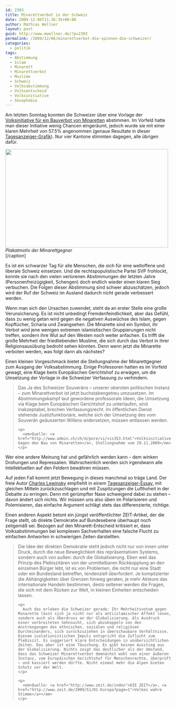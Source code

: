 ```yaml
---
id: 2303
title: Minarettverbot in der Schweiz
date: 2009-12-06T11:36:35+00:00
author: Mathias Wellner
layout: post
guid: http://www.mwellner.de/?p=2303
permalink: /2009/12/06/minarettverbot-die-spinnen-die-schweizer/
categories:
  - politik
tags:
  - Abstimmung
  - Islam
  - Minarett
  - Minarettverbot
  - Muslime
  - Schweiz
  - Volksabstimmung
  - Volksentscheid
  - Volksinitiative
  - Xenophobie
---
```

Am letzten Sonntag konnten die Schweizer über eine Vorlage der [Volksinitiative für ein Bauverbot von Minaretten](http://www.admin.ch/ch/d/pore/vi/vis353.html) abstimmen. Im Vorfeld hatte man dieser Initiative wenig Chancen eingeräumt, jedoch wurde sie mit einer klaren Mehrheit von 57.5% angenommen (genaue Resultate in dieser [Tagesanzeiger-Grafik](http://www.tagesanzeiger.ch/schweiz/standard/57-Prozent-sagten-Ja-zum-MinarettVerbot/story/31785289)). Nur vier Kantone stimmten dagegen, alle übrigen dafür. 

<div class="wp-caption aligncenter" style="width:520px">
  <img src="http://www.mwellner.de/images/weblog/2009-12-06.jpg" width="510" height="308" /><br /> <em>Plakatmotiv der Minarettgegner</em><br /> [/caption]</p> 
  
  <p>
    Es ist ein schwarzer Tag für alle Menschen, die sich für eine weltoffene und liberale Schweiz einsetzen. Und die rechtspopulistische Partei SVP frohlockt, konnte sie nach den vielen verlorenen Abstimmungen der letzten Jahre (Personenfreizügigkeit, Schengen) doch endlich wieder einen klaren Sieg verbuchen. Die Folgen dieser Abstimmung sind schwer abzuschätzen, jedoch wird der Ruf der Schweiz im Ausland dadurch nicht gerade verbessert werden.
  </p>
  
  <p>
    Wenn man sich den Ursachen zuwendet, steht da an erster Stelle eine große Verunsicherung. Es ist nicht unbedingt Fremdenfeindlichkeit, aber das Gefühl, dass zu wenig getan wird gegen die negativen Auswüchse des Islam, gegen Kopftücher, Scharia und Zwangsehen. Die Minarette sind ein Symbol, ihr Verbot wird jene wenigen extremen islamistischen Gruppierungen nicht treffen, sondern ihre Wut auf den Westen noch weiter anfachen. Es trifft die große Mehrheit der friedliebenden Muslime, die sich durch das Verbot in ihrer Religionsausübung bedroht sehen könnten. Denn wenn jetzt die Minarette verboten werden, was folgt dann als nächstes?
  </p>
  
  <p>
    Einen kleinen Vorgeschmack bietet die Stellungnahme der Minarettgegner zum Ausgang der Volksabstimmung. Einige Professoren hatten es im Vorfeld gewagt, eine Klage beim Europäischen Gerichtshof zu erwägen, um die Umsetzung der Vorlage in die Schweizer Verfassung zu verhindern.
  </p>
  
  <blockquote>
    <p>
      Das Ja des Schweizer Souveräns – unserer obersten politischen Instanz – zum Minarettverbot ist jetzt buchstabengetreu umzusetzen. Im Abstimmungskampf laut gewordene professorale Ideen, die Umsetzung via Klage beim Europäischen Gerichtshof zu unterlaufen, sind inakzeptabel, brechen Verfassungsrecht. Im öffentlichen Dienst stehende Justizfunktionäre, welche sich der Umsetzung des vom Souverän geäusserten Willens widersetzen, müssen entlassen werden.
    </p>
    
    <p>
      <em>Quelle: <a href="http://www.admin.ch/ch/d/pore/vi/vis353.html">Volksinitiative Gegen den Bau von Minaretten</a>, Stellungnahme vom 29.11.2009</em>
    </p>
  </blockquote>
  
  <p>
    Wer eine andere Meinung hat und gefährlich werden kann &#8211; dem winken Drohungen und Repressalien. Wahrscheinlich werden sich irgendwann alle Intellektuellen auf den Feldern bewähren müssen.
  </p>
  
  <p>
    Auf jeden Fall kommt jetzt Bewegung in dieses manchmal so träge Land. Der freie Autor <a href="http://www.lewinsky.ch/charles/index.html">Charles Lewinsky</a> empfiehlt in einem <a href="http://www.tagesanzeiger.ch/kultur/buecher/Jetzt-muessen-wir-sogar-Koeppels-triumphierende-Ironie-schlucken/story/10202730">Tagesanzeiger-Essay</a>, mit gleichen Mitteln zurückzuschlagen und mit Zuspitzungen die Lufthoheit in der Debatte zu erringen. Denn mit gerümpfter Nase schweigend dabei zu stehen &#8211; davon ändert sich nichts. Wir müssen uns also üben im Polarisieren und Polemisieren, das einfache Argument schlägt stets das differenzierte, richtige.
  </p>
  
  <p>
    Einen anderen Aspekt betont ein jüngst veröffentlichter ZEIT-Artikel, der die Frage stellt, ob direkte Demokratie auf Bundesebene überhaupt noch zeitgemäß sei. Bezogen auf den Minarett-Entscheid kritisiert er, dass Volksabstimmungen bei komplexen Sachverhalten eine falsche Flucht zu einfachen Antworten in schwierigen Zeiten darstellten.
  </p>
  
  <blockquote>
    <p>
      Die Idee der direkten Demokratie steht jedoch nicht nur von innen unter Druck, durch die neue Beweglichkeit des repräsentativen Systems, sondern auch von außen: durch die Globalisierung. Eben weil das Prinzip des Plebiszitären von der unmittelbaren Rückkopplung an den einzelnen Bürger lebt, ist es von Problemen, die nicht nur eine Stadt oder ein Bundesland betreffen, tendenziell überfordert. Je komplizierter die Abhängigkeiten über Grenzen hinweg geraten, je mehr Akteure das internationale Handeln bestimmen, desto seltener werden die Fragen, die sich mit dem Rücken zur Welt, in kleinen Einheiten entscheiden lassen.
    </p>
    
    <p>
      Auch das erleben die Schweizer gerade: Ihr Mehrheitsvotum gegen Minarette lässt sich ja nicht nur als antiislamischer Affekt lesen, sondern auch als Überdruss an der Globalisierung. Als Ausdruck einer verbreiteten Sehnsucht, sich abzukoppeln von den Anstrengungen des ethnischen, sozialen und religiösen Durcheinanders, sich zurückzuziehen in überschaubare Verhältnisse. Diesem isolationistischen Impuls entspricht die Zuflucht zum Plebiszit. Es suggeriert klare Entscheidungen in unübersichtlichen Zeiten. Das aber ist eine Täuschung. Es gibt keinen Ausstieg aus der Globalisierung. Nichts zeigt das deutlicher als der Umstand, dass das Schweizer Minarettverbot demnächst wohl von einer äußeren Instanz, vom Europäischen Gerichtshof für Menschenrechte, überprüft – und kassiert werden dürfte. Nicht einmal mehr die Alpen bieten Schutz vor der Welt.
    </p>
    
    <p>
      <em>Quelle: <a href="http://www.zeit.de/index">DIE ZEIT</a>, <a href="http://www.zeit.de/2009/51/01-Europa?page=1">Volkes wahre Stimme</a></em>
    </p>
  </blockquote>
</div>